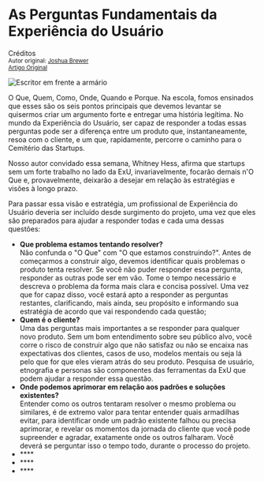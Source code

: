 As Perguntas Fundamentais da Experiência do Usuário
=====================================================
Créditos<br/>
<small>Autor original: [Joshua Brewer](http://52weeksofux.com/)<br/>[Artigo Original](http://52weeksofux.com/post/890288783/the-five-ws-of-ux)</small>

![Escritor em frente a armário](http://media.tumblr.com/tumblr_l6gmce3wf71qz7ace.jpg "Escritor em frente a armário")

O Que, Quem, Como, Onde, Quando e Porque. Na escola, fomos ensinados que esses são os seis pontos principais que devemos levantar se quisermos criar um argumento forte e entregar uma história legítima. No mundo da Experiência do Usuário, ser capaz de responder a todas essas perguntas pode ser a diferença entre um produto que, instantaneamente, resoa com o cliente, e um que, rapidamente, percorre o caminho para o Cemitério das Startups.

Nosso autor convidado essa semana, Whitney Hess, afirma que startups sem um forte trabalho no lado da ExU, invariavelmente, focarão demais n'O Que e, provavelmente, deixarão a desejar em relação às estratégias e visões à longo prazo.

Para passar essa visão e estratégia, um profissional de Experiência do Usuário deveria ser incluído desde surgimento do projeto, uma vez que eles são preparados para ajudar a responder todas e cada uma dessas questões:

- **Que problema estamos tentando resolver?**<br/>Não confunda o "O Que" com "O que estamos construindo?". Antes de começarmos a construir algo, devemos identificar quais problemas o produto tenta resolver. Se você não puder responder essa pergunta, responder as outras pode ser em vão. Tome o tempo necessário e descreva o problema da forma mais clara e concisa possível. Uma vez que for capaz disso, você estará apto a responder as perguntas restantes, clarificando, mais ainda, seu propósito e informando sua estratégia de acordo que vai respondendo cada questão;
- **Quem é o cliente?**<br/>Uma das perguntas mais importantes a se responder para qualquer novo produto. Sem um bom entendimento sobre seu público alvo, você corre o risco de construir algo que não satisfaz ou não se encaixa nas expectativas dos clientes, casos de uso, modelos mentais ou seja lá pelo que for que eles vieram atrás do seu produto. Pesquisa de usuário, etnografia e personas são componentes das ferramentas da ExU que podem ajudar a responder essa questão.
- **Onde podemos aprimorar em relação aos padrões e soluções existentes?**<br/>Entender como os outros tentaram resolver o mesmo problema ou similares, é de extremo valor para tentar entender quais armadilhas evitar, para identificar onde um padrão existente falhou ou precisa aprimorar, e revelar os momentos da jornada do cliente que você pode supreender e agradar, exatamente onde os outros falharam. Você deverá se perguntar isso o tempo todo, durante o processo do projeto.
- ****<br/>
- ****<br/>
- ****<br/>
